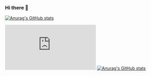 ### Hi there 👋

[![Anurag's GitHub stats](https://github-readme-stats.vercel.app/api?username=ZacharyLauGitHub)](https://github.com/anuraghazra/github-readme-stats)

<!--
**ZacharyLauGitHub/ZacharyLauGitHub** is a ✨ _special_ ✨ repository because its `README.md` (this file) appears on your GitHub profile.

Here are some ideas to get you started:

- 🔭 I’m currently working on ...
- 🌱 I’m currently learning ...
- 👯 I’m looking to collaborate on ...
- 🤔 I’m looking for help with ...
- 💬 Ask me about ...
- 📫 How to reach me: ...
- 😄 Pronouns: ...
- ⚡ Fun fact: ...
-->
![jkjk](https://cn.widgetstore.net/view/index.html?q=807102f6623d939101d5b1cd3ee9e8d6.22896bbf63d4bea400f56e8a6c9d7bca)
[![Anurag's GitHub stats](https://github-readme-stats.vercel.app/api?username=ZacharyLauGitHub)](https://cn.widgetstore.net/view/index.html?q=807102f6623d939101d5b1cd3ee9e8d6.22896bbf63d4bea400f56e8a6c9d7bca)
